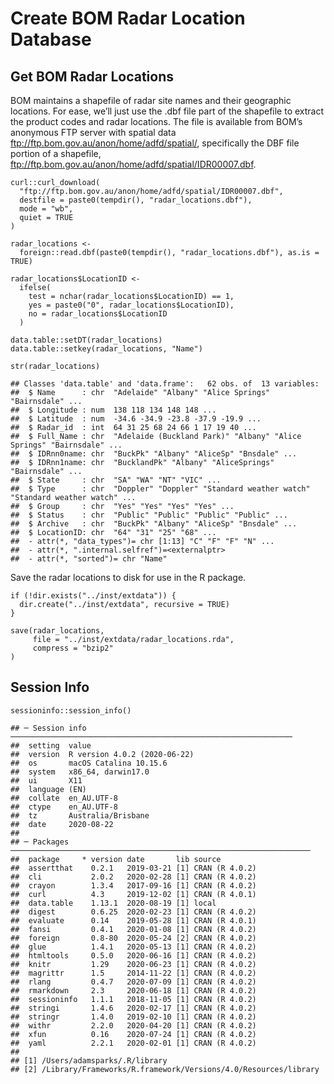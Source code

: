 Create BOM Radar Location Database
================

Get BOM Radar Locations
-----------------------

BOM maintains a shapefile of radar site names and their geographic
locations. For ease, we’ll just use the .dbf file part of the shapefile
to extract the product codes and radar locations. The file is available
from BOM’s anonymous FTP server with spatial data
<a href="ftp://ftp.bom.gov.au/anon/home/adfd/spatial/" class="uri">ftp://ftp.bom.gov.au/anon/home/adfd/spatial/</a>,
specifically the DBF file portion of a shapefile,
<a href="ftp://ftp.bom.gov.au/anon/home/adfd/spatial/IDR00007.dbf" class="uri">ftp://ftp.bom.gov.au/anon/home/adfd/spatial/IDR00007.dbf</a>.

    curl::curl_download(
      "ftp://ftp.bom.gov.au/anon/home/adfd/spatial/IDR00007.dbf",
      destfile = paste0(tempdir(), "radar_locations.dbf"),
      mode = "wb",
      quiet = TRUE
    )

    radar_locations <-
      foreign::read.dbf(paste0(tempdir(), "radar_locations.dbf"), as.is = TRUE)

    radar_locations$LocationID <-
      ifelse(
        test = nchar(radar_locations$LocationID) == 1,
        yes = paste0("0", radar_locations$LocationID),
        no = radar_locations$LocationID
      )

    data.table::setDT(radar_locations)
    data.table::setkey(radar_locations, "Name")

    str(radar_locations)

    ## Classes 'data.table' and 'data.frame':   62 obs. of  13 variables:
    ##  $ Name      : chr  "Adelaide" "Albany" "Alice Springs" "Bairnsdale" ...
    ##  $ Longitude : num  138 118 134 148 148 ...
    ##  $ Latitude  : num  -34.6 -34.9 -23.8 -37.9 -19.9 ...
    ##  $ Radar_id  : int  64 31 25 68 24 66 1 17 19 40 ...
    ##  $ Full_Name : chr  "Adelaide (Buckland Park)" "Albany" "Alice Springs" "Bairnsdale" ...
    ##  $ IDRnn0name: chr  "BuckPk" "Albany" "AliceSp" "Bnsdale" ...
    ##  $ IDRnn1name: chr  "BucklandPk" "Albany" "AliceSprings" "Bairnsdale" ...
    ##  $ State     : chr  "SA" "WA" "NT" "VIC" ...
    ##  $ Type      : chr  "Doppler" "Doppler" "Standard weather watch" "Standard weather watch" ...
    ##  $ Group     : chr  "Yes" "Yes" "Yes" "Yes" ...
    ##  $ Status    : chr  "Public" "Public" "Public" "Public" ...
    ##  $ Archive   : chr  "BuckPk" "Albany" "AliceSp" "Bnsdale" ...
    ##  $ LocationID: chr  "64" "31" "25" "68" ...
    ##  - attr(*, "data_types")= chr [1:13] "C" "F" "F" "N" ...
    ##  - attr(*, ".internal.selfref")=<externalptr> 
    ##  - attr(*, "sorted")= chr "Name"

Save the radar locations to disk for use in the R package.

    if (!dir.exists("../inst/extdata")) {
      dir.create("../inst/extdata", recursive = TRUE)
    }

    save(radar_locations,
         file = "../inst/extdata/radar_locations.rda",
         compress = "bzip2"
    )

Session Info
------------

    sessioninfo::session_info()

    ## ─ Session info ───────────────────────────────────────────────────────────────
    ##  setting  value                       
    ##  version  R version 4.0.2 (2020-06-22)
    ##  os       macOS Catalina 10.15.6      
    ##  system   x86_64, darwin17.0          
    ##  ui       X11                         
    ##  language (EN)                        
    ##  collate  en_AU.UTF-8                 
    ##  ctype    en_AU.UTF-8                 
    ##  tz       Australia/Brisbane          
    ##  date     2020-08-22                  
    ## 
    ## ─ Packages ───────────────────────────────────────────────────────────────────
    ##  package     * version date       lib source        
    ##  assertthat    0.2.1   2019-03-21 [1] CRAN (R 4.0.2)
    ##  cli           2.0.2   2020-02-28 [1] CRAN (R 4.0.2)
    ##  crayon        1.3.4   2017-09-16 [1] CRAN (R 4.0.2)
    ##  curl          4.3     2019-12-02 [1] CRAN (R 4.0.1)
    ##  data.table    1.13.1  2020-08-19 [1] local         
    ##  digest        0.6.25  2020-02-23 [1] CRAN (R 4.0.2)
    ##  evaluate      0.14    2019-05-28 [1] CRAN (R 4.0.1)
    ##  fansi         0.4.1   2020-01-08 [1] CRAN (R 4.0.2)
    ##  foreign       0.8-80  2020-05-24 [2] CRAN (R 4.0.2)
    ##  glue          1.4.1   2020-05-13 [1] CRAN (R 4.0.2)
    ##  htmltools     0.5.0   2020-06-16 [1] CRAN (R 4.0.2)
    ##  knitr         1.29    2020-06-23 [1] CRAN (R 4.0.2)
    ##  magrittr      1.5     2014-11-22 [1] CRAN (R 4.0.2)
    ##  rlang         0.4.7   2020-07-09 [1] CRAN (R 4.0.2)
    ##  rmarkdown     2.3     2020-06-18 [1] CRAN (R 4.0.2)
    ##  sessioninfo   1.1.1   2018-11-05 [1] CRAN (R 4.0.2)
    ##  stringi       1.4.6   2020-02-17 [1] CRAN (R 4.0.2)
    ##  stringr       1.4.0   2019-02-10 [1] CRAN (R 4.0.2)
    ##  withr         2.2.0   2020-04-20 [1] CRAN (R 4.0.2)
    ##  xfun          0.16    2020-07-24 [1] CRAN (R 4.0.2)
    ##  yaml          2.2.1   2020-02-01 [1] CRAN (R 4.0.2)
    ## 
    ## [1] /Users/adamsparks/.R/library
    ## [2] /Library/Frameworks/R.framework/Versions/4.0/Resources/library
